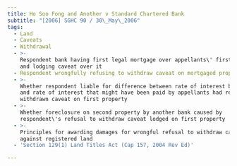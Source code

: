 ```yaml
---
title: Ho Soo Fong and Another v Standard Chartered Bank
subtitle: "[2006] SGHC 90 / 30\_May\_2006"
tags:
  - Land
  - Caveats
  - Withdrawal
  - >-
    Respondent bank having first legal mortgage over appellants\' first property
    and lodging caveat over it
  - Respondent wrongfully refusing to withdraw caveat on mortgaged property
  - >-
    Whether respondent liable for difference between rate of interest being paid
    and rate of interest that might have been paid by appellants had respondent
    withdrawn caveat on first property
  - >-
    Whether foreclosure on second property by another bank caused by
    respondent\'s refusal to withdraw caveat lodged on first property
  - >-
    Principles for awarding damages for wrongful refusal to withdraw caveat
    against registered land
  - 'Section 129(1) Land Titles Act (Cap 157, 2004 Rev Ed)'

---
```


